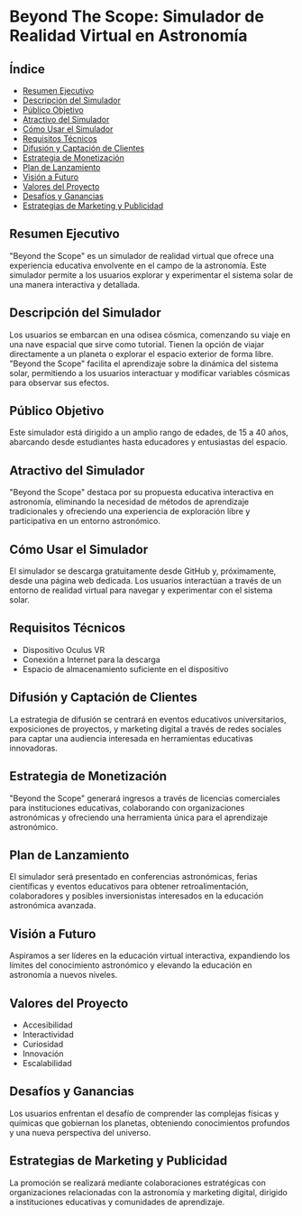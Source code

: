 # Beyond The Scope: Simulador de Realidad Virtual en Astronomía

## Índice
- [Resumen Ejecutivo](#resumen-ejecutivo)
- [Descripción del Simulador](#descripción-del-simulador)
- [Público Objetivo](#público-objetivo)
- [Atractivo del Simulador](#atractivo-del-simulador)
- [Cómo Usar el Simulador](#cómo-usar-el-simulador)
- [Requisitos Técnicos](#requisitos-técnicos)
- [Difusión y Captación de Clientes](#difusión-y-captación-de-clientes)
- [Estrategia de Monetización](#estrategia-de-monetización)
- [Plan de Lanzamiento](#plan-de-lanzamiento)
- [Visión a Futuro](#visión-a-futuro)
- [Valores del Proyecto](#valores-del-proyecto)
- [Desafíos y Ganancias](#desafíos-y-ganancias)
- [Estrategias de Marketing y Publicidad](#estrategias-de-marketing-y-publicidad)

## Resumen Ejecutivo
"Beyond the Scope" es un simulador de realidad virtual que ofrece una experiencia educativa envolvente en el campo de la astronomía. Este simulador permite a los usuarios explorar y experimentar el sistema solar de una manera interactiva y detallada.

## Descripción del Simulador
Los usuarios se embarcan en una odisea cósmica, comenzando su viaje en una nave espacial que sirve como tutorial. Tienen la opción de viajar directamente a un planeta o explorar el espacio exterior de forma libre. "Beyond the Scope" facilita el aprendizaje sobre la dinámica del sistema solar, permitiendo a los usuarios interactuar y modificar variables cósmicas para observar sus efectos.

## Público Objetivo
Este simulador está dirigido a un amplio rango de edades, de 15 a 40 años, abarcando desde estudiantes hasta educadores y entusiastas del espacio.

## Atractivo del Simulador
"Beyond the Scope" destaca por su propuesta educativa interactiva en astronomía, eliminando la necesidad de métodos de aprendizaje tradicionales y ofreciendo una experiencia de exploración libre y participativa en un entorno astronómico.

## Cómo Usar el Simulador
El simulador se descarga gratuitamente desde GitHub y, próximamente, desde una página web dedicada. Los usuarios interactúan a través de un entorno de realidad virtual para navegar y experimentar con el sistema solar.

## Requisitos Técnicos
- Dispositivo Oculus VR
- Conexión a Internet para la descarga
- Espacio de almacenamiento suficiente en el dispositivo

## Difusión y Captación de Clientes
La estrategia de difusión se centrará en eventos educativos universitarios, exposiciones de proyectos, y marketing digital a través de redes sociales para captar una audiencia interesada en herramientas educativas innovadoras.

## Estrategia de Monetización
"Beyond the Scope" generará ingresos a través de licencias comerciales para instituciones educativas, colaborando con organizaciones astronómicas y ofreciendo una herramienta única para el aprendizaje astronómico.

## Plan de Lanzamiento
El simulador será presentado en conferencias astronómicas, ferias científicas y eventos educativos para obtener retroalimentación, colaboradores y posibles inversionistas interesados en la educación astronómica avanzada.

## Visión a Futuro
Aspiramos a ser líderes en la educación virtual interactiva, expandiendo los límites del conocimiento astronómico y elevando la educación en astronomía a nuevos niveles.

## Valores del Proyecto
- Accesibilidad
- Interactividad
- Curiosidad
- Innovación
- Escalabilidad

## Desafíos y Ganancias
Los usuarios enfrentan el desafío de comprender las complejas físicas y químicas que gobiernan los planetas, obteniendo conocimientos profundos y una nueva perspectiva del universo.

## Estrategias de Marketing y Publicidad
La promoción se realizará mediante colaboraciones estratégicas con organizaciones relacionadas con la astronomía y marketing digital, dirigido a instituciones educativas y comunidades de aprendizaje.

